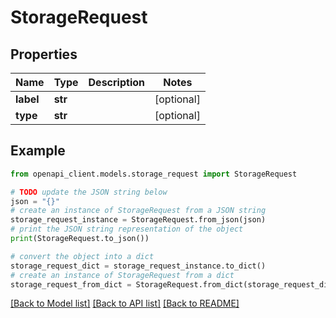 # StorageRequest


## Properties

Name | Type | Description | Notes
------------ | ------------- | ------------- | -------------
**label** | **str** |  | [optional] 
**type** | **str** |  | [optional] 

## Example

```python
from openapi_client.models.storage_request import StorageRequest

# TODO update the JSON string below
json = "{}"
# create an instance of StorageRequest from a JSON string
storage_request_instance = StorageRequest.from_json(json)
# print the JSON string representation of the object
print(StorageRequest.to_json())

# convert the object into a dict
storage_request_dict = storage_request_instance.to_dict()
# create an instance of StorageRequest from a dict
storage_request_from_dict = StorageRequest.from_dict(storage_request_dict)
```
[[Back to Model list]](../README.md#documentation-for-models) [[Back to API list]](../README.md#documentation-for-api-endpoints) [[Back to README]](../README.md)


